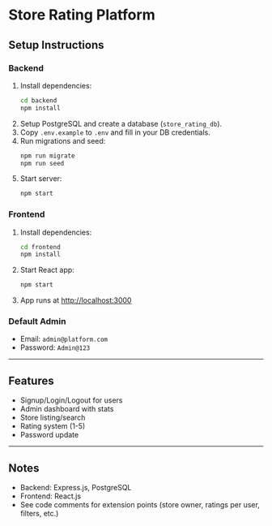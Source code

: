 # Store Rating Platform

## Setup Instructions

### Backend
1. Install dependencies:
   ```bash
   cd backend
   npm install
   ```
2. Setup PostgreSQL and create a database (`store_rating_db`).
3. Copy `.env.example` to `.env` and fill in your DB credentials.
4. Run migrations and seed:
   ```bash
   npm run migrate
   npm run seed
   ```
5. Start server:
   ```bash
   npm start
   ```

### Frontend
1. Install dependencies:
   ```bash
   cd frontend
   npm install
   ```
2. Start React app:
   ```bash
   npm start
   ```
3. App runs at [http://localhost:3000](http://localhost:3000)

### Default Admin
- Email: `admin@platform.com`
- Password: `Admin@123`

---

## Features
- Signup/Login/Logout for users
- Admin dashboard with stats
- Store listing/search
- Rating system (1-5)
- Password update

---

## Notes
- Backend: Express.js, PostgreSQL
- Frontend: React.js
- See code comments for extension points (store owner, ratings per user, filters, etc.)
